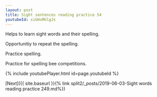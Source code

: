 ```yaml
---
layout: post
title: Sight sentences reading practice 54
youtubeId: xiGHsMGlgJs
---
```

 
 
Helps to learn sight words and their spelling.

Opportunitiy to repeat the spelling. 

Practice spelling. 
 
Practice for spelling bee competitions. 
 
{% include youtubePlayer.html id=page.youtubeId %}
 
 

[Next]({{ site.baseurl }}{% link  split2/_posts/2019-06-03-Sight words reading practice 249.md%})
 
